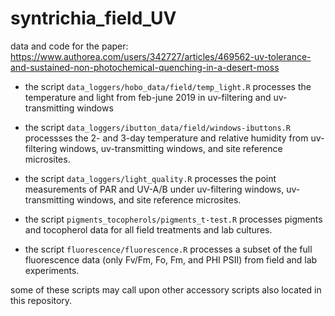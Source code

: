 # syntrichia_field_UV
data and code for the paper:  https://www.authorea.com/users/342727/articles/469562-uv-tolerance-and-sustained-non-photochemical-quenching-in-a-desert-moss 


 * the script `data_loggers/hobo_data/field/temp_light.R` processes the temperature and light from feb-june 2019 in uv-filtering and uv-transmitting windows 

 * the script `data_loggers/ibutton_data/field/windows-ibuttons.R` processses the 2- and 3-day temperature and relative humidity from uv-filtering windows, uv-transmitting windows, and site reference microsites. 

 * the script `data_loggers/light_quality.R` processes the point measurements of PAR and UV-A/B under uv-filtering windows, uv-transmitting windows, and site reference microsites. 

 * the script `pigments_tocopherols/pigments_t-test.R` processes pigments and tocopherol data for all field treatments and lab cultures. 
 
  * the script `fluorescence/fluorescence.R` processes a subset of the full fluorescence data (only Fv/Fm, Fo, Fm, and PHI PSII) from field and lab experiments. 
  
  
  
some of these scripts may call upon other accessory scripts also located in this repository. 
